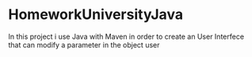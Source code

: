 # HomeworkUniversityJava
In this project i use Java with Maven in order to create an User Interfece that can modify a parameter in the object user

